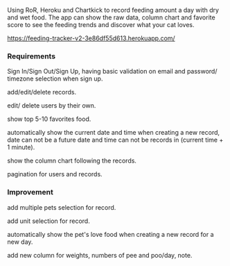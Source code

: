 Using RoR, Heroku and Chartkick to record feeding amount a day with dry and wet food. The app can show the raw data, column chart and favorite score to see the feeding trends and discover what your cat loves.

https://feeding-tracker-v2-3e86df55d613.herokuapp.com/

### Requirements
Sign In/Sign Out/Sign Up, having basic validation on email and password/ timezone selection when sign up.

add/edit/delete records.

edit/ delete users by their own.

show top 5-10 favorites food.

automatically show the current date and time when creating a new record, date can not be a future date and time can not be records in (current time + 1 minute).

show the column chart following the records.

pagination for users and records.

### Improvement
add multiple pets selection for record.

add unit selection for record.

automatically show the pet's love food when creating a new record for a new day.

add new column for weights, numbers of pee and poo/day, note.